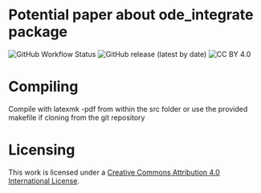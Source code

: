 # Potential paper about ode_integrate package
![GitHub Workflow Status](https://img.shields.io/github/workflow/status/jonaspleyer/Paper-ode-integrate/Build%20LaTeX%20document?style=flat-square)
![GitHub release (latest by date)](https://img.shields.io/github/v/release/jonaspleyer/Paper-ode-integrate?style=flat-square)
![CC BY 4.0](https://img.shields.io/badge/License-CC%20BY%204.0-blue?style=flat-square)

# Compiling
Compile with latexmk -pdf from within the src folder or use the provided makefile if cloning from the git repository


# Licensing
This work is licensed under a
[Creative Commons Attribution 4.0 International License](http://creativecommons.org/licenses/by/4.0/).
